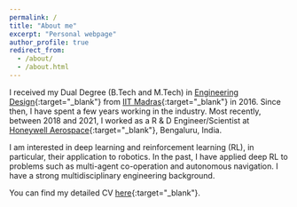```yaml
---
permalink: /
title: "About me"
excerpt: "Personal webpage"
author_profile: true
redirect_from: 
  - /about/
  - /about.html
---
```


I received my Dual Degree (B.Tech and M.Tech) in [Engineering Design](https://ed.iitm.ac.in){:target="_blank"} from [IIT Madras](https://www.iitm.ac.in/){:target="_blank"} in 2016. Since then, I have spent a few years working in the industry. Most recently, between 2018 and 2021, I worked as a R & D Engineer/Scientist at [Honeywell Aerospace](https://aerospace.honeywell.com){:target="_blank"}, Bengaluru, India.

I am interested in deep learning and reinforcement learning (RL), in particular, their application to robotics. In the past, I have applied deep RL to problems such as multi-agent co-operation and autonomous navigation. I have a strong multidisciplinary engineering background.

You can find my detailed CV [here](https://adi3e08.github.io/files/cv.pdf){:target="_blank"}.
